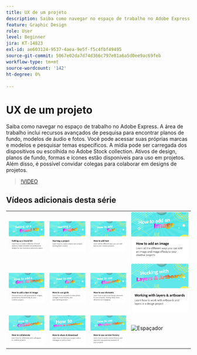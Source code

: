 ```yaml
---
title: UX de um projeto
description: Saiba como navegar no espaço de trabalho no Adobe Express
feature: Graphic Design
role: User
level: Beginner
jira: KT-14823
exl-id: ae603124-9537-4aea-9e5f-f5c4fbf49495
source-git-commit: 5067e02da7d74d366c797e81a6a5d0ee9ac69feb
workflow-type: tm+mt
source-wordcount: '142'
ht-degree: 0%

---
```


# UX de um projeto

Saiba como navegar no espaço de trabalho no Adobe Express. A área de trabalho inclui recursos avançados de pesquisa para encontrar planos de fundo, modelos de áudio e fotos. Você pode acessar suas próprias marcas e modelos e pesquisar temas específicos. A mídia pode ser carregada dos dispositivos ou escolhida no Adobe Stock collection. Ativos de design, planos de fundo, formas e ícones estão disponíveis para uso em projetos. Além disso, é possível convidar colegas para colaborar em designs de projetos.

>[!VIDEO](https://video.tv.adobe.com/v/3426932?quality=12&learn=on&hidetitle=true)

## Vídeos adicionais desta série

<table style="table-layout:fixed">
<tr>
 <td>
      <a href="brand.md">
         <img alt="Configurar um kit de marcas" src="assets/brand.png" />
      </a>
  </td>
   <td>
      <a href="new-project.md">
         <img alt="Iniciar um projeto" src="assets/starting-a-project.png" />
      </a>
  </td>
   <td>
      <a href="text-effects.md">
         <img alt="Como adicionar texto" src="assets/text-effects.png" />
      </a>
  </td>
   <td>
      <a href="image-effects.md">
         <img alt="Como adicionar uma imagem" src="assets/image-effects.png" />
      </a>
  </td>
</tr>
<tr>
   <td>
      <a href="add-gen-ai-image.md">
         <img alt="Como adicionar uma imagem Ger AI" src="assets/gen-ai-image.png" />
      </a>
  </td>
   <td>
      <a href="grids.md">
         <img alt="Como usar grades" src="assets/grids.png" />
      </a>
  </td>
   <td>
         <a href="add-design-assets.md">
            <img alt="Como usar elementos" src="assets/design-assets.png" />
         </a>
   </td>
    <td>
         <a href="layers.md">
            <img alt="Trabalho com camadas e pranchetas" src="assets/layers.png" />
         </a>
   </td>
</tr>
<tr>
    <td>
   <a href="collaborate.md">
      <img alt="Como colaborar" src="assets/collaborate.png" />
   </a>
   </td>
   <td>
   <a href="share.md">
      <img alt="Como compartilhar e baixar" src="assets/share.png" />
   </a>
   </td>
   <td>
   <a href="version-history.md">
      <img alt="Como usar o histórico de versões" src="assets/version-history.png" />
   </a>
   </td>
    <td>
      <img alt="Espaçador" src="../assets/Whitespacer.png" />
      <div>
      <br>
   </td>
</tr>
</table>
